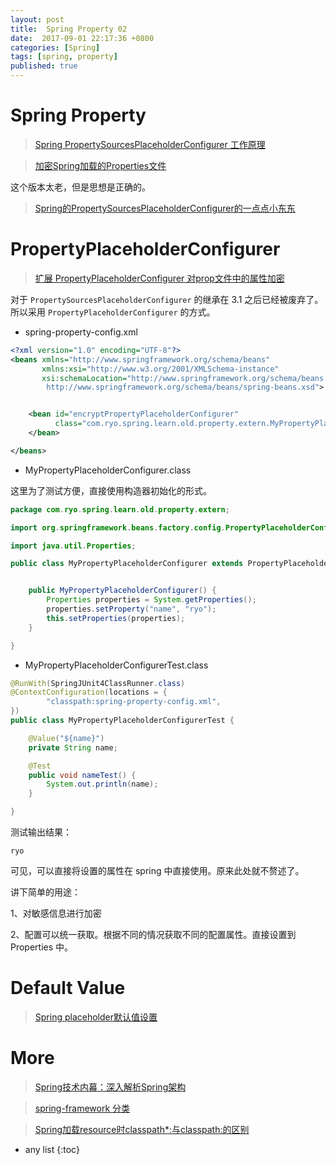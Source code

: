 ```yaml
---
layout: post
title:  Spring Property 02
date:  2017-09-01 22:17:36 +0800
categories: [Spring]
tags: [spring, property]
published: true
---
```



# Spring Property

> [Spring PropertySourcesPlaceholderConfigurer 工作原理](http://blog.csdn.net/qyp199312/article/details/54313784)

> [加密Spring加载的Properties文件](http://lavasoft.blog.51cto.com/62575/807502/)

这个版本太老，但是思想是正确的。

> [Spring的PropertySourcesPlaceholderConfigurer的一点点小东东](http://blog.csdn.net/u013632755/article/details/52081033)


# PropertyPlaceholderConfigurer

> [扩展 PropertyPlaceholderConfigurer 对prop文件中的属性加密](http://exceptioneye.iteye.com/blog/1946510)

对于 `PropertySourcesPlaceholderConfigurer` 的继承在 3.1 之后已经被废弃了。所以采用 `PropertyPlaceholderConfigurer` 的方式。
 
- spring-property-config.xml

```xml
<?xml version="1.0" encoding="UTF-8"?>
<beans xmlns="http://www.springframework.org/schema/beans"
       xmlns:xsi="http://www.w3.org/2001/XMLSchema-instance"
       xsi:schemaLocation="http://www.springframework.org/schema/beans
        http://www.springframework.org/schema/beans/spring-beans.xsd">


    <bean id="encryptPropertyPlaceholderConfigurer"
          class="com.ryo.spring.learn.old.property.extern.MyPropertyPlaceholderConfigurer">
    </bean>

</beans>
```

- MyPropertyPlaceholderConfigurer.class

这里为了测试方便，直接使用构造器初始化的形式。

```java
package com.ryo.spring.learn.old.property.extern;

import org.springframework.beans.factory.config.PropertyPlaceholderConfigurer;

import java.util.Properties;

public class MyPropertyPlaceholderConfigurer extends PropertyPlaceholderConfigurer  {


    public MyPropertyPlaceholderConfigurer() {
        Properties properties = System.getProperties();
        properties.setProperty("name", "ryo");
        this.setProperties(properties);
    }

}
```

- MyPropertyPlaceholderConfigurerTest.class
 
```java
@RunWith(SpringJUnit4ClassRunner.class)
@ContextConfiguration(locations = {
        "classpath:spring-property-config.xml",
})
public class MyPropertyPlaceholderConfigurerTest {

    @Value("${name}")
    private String name;

    @Test
    public void nameTest() {
        System.out.println(name);
    }

}
```

测试输出结果：

```
ryo
```


可见，可以直接将设置的属性在 spring 中直接使用。原来此处就不赘述了。

讲下简单的用途：

1、对敏感信息进行加密

2、配置可以统一获取。根据不同的情况获取不同的配置属性。直接设置到 Properties 中。


# Default Value

> [Spring placeholder默认值设置](http://www.jianshu.com/p/6f5a9a02b2d2)


# More

> [Spring技术内幕：深入解析Spring架构](http://blog.51cto.com/zt/153)

> [spring-framework 分类](http://www.zhenchao.org/categories/spring-framework/)

> [Spring加载resource时classpath*:与classpath:的区别](http://blog.csdn.net/kkdelta/article/details/5507799)


* any list
{:toc}
